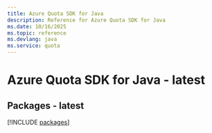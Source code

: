 ```yaml
---
title: Azure Quota SDK for Java
description: Reference for Azure Quota SDK for Java
ms.date: 10/16/2025
ms.topic: reference
ms.devlang: java
ms.service: quota
---
```

# Azure Quota SDK for Java - latest
## Packages - latest
[!INCLUDE [packages](quota-index.md)]